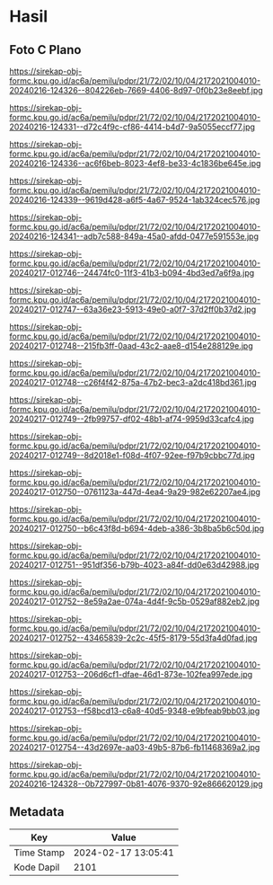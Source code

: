 # Hasil

## Foto C Plano

https://sirekap-obj-formc.kpu.go.id/ac6a/pemilu/pdpr/21/72/02/10/04/2172021004010-20240216-124326--804226eb-7669-4406-8d97-0f0b23e8eebf.jpg

https://sirekap-obj-formc.kpu.go.id/ac6a/pemilu/pdpr/21/72/02/10/04/2172021004010-20240216-124331--d72c4f9c-cf86-4414-b4d7-9a5055eccf77.jpg

https://sirekap-obj-formc.kpu.go.id/ac6a/pemilu/pdpr/21/72/02/10/04/2172021004010-20240216-124336--ac6f6beb-8023-4ef8-be33-4c1836be645e.jpg

https://sirekap-obj-formc.kpu.go.id/ac6a/pemilu/pdpr/21/72/02/10/04/2172021004010-20240216-124339--9619d428-a6f5-4a67-9524-1ab324cec576.jpg

https://sirekap-obj-formc.kpu.go.id/ac6a/pemilu/pdpr/21/72/02/10/04/2172021004010-20240216-124341--adb7c588-849a-45a0-afdd-0477e591553e.jpg

https://sirekap-obj-formc.kpu.go.id/ac6a/pemilu/pdpr/21/72/02/10/04/2172021004010-20240217-012746--24474fc0-11f3-41b3-b094-4bd3ed7a6f9a.jpg

https://sirekap-obj-formc.kpu.go.id/ac6a/pemilu/pdpr/21/72/02/10/04/2172021004010-20240217-012747--63a36e23-5913-49e0-a0f7-37d2ff0b37d2.jpg

https://sirekap-obj-formc.kpu.go.id/ac6a/pemilu/pdpr/21/72/02/10/04/2172021004010-20240217-012748--215fb3ff-0aad-43c2-aae8-d154e288129e.jpg

https://sirekap-obj-formc.kpu.go.id/ac6a/pemilu/pdpr/21/72/02/10/04/2172021004010-20240217-012748--c26f4f42-875a-47b2-bec3-a2dc418bd361.jpg

https://sirekap-obj-formc.kpu.go.id/ac6a/pemilu/pdpr/21/72/02/10/04/2172021004010-20240217-012749--2fb99757-df02-48b1-af74-9959d33cafc4.jpg

https://sirekap-obj-formc.kpu.go.id/ac6a/pemilu/pdpr/21/72/02/10/04/2172021004010-20240217-012749--8d2018e1-f08d-4f07-92ee-f97b9cbbc77d.jpg

https://sirekap-obj-formc.kpu.go.id/ac6a/pemilu/pdpr/21/72/02/10/04/2172021004010-20240217-012750--0761123a-447d-4ea4-9a29-982e62207ae4.jpg

https://sirekap-obj-formc.kpu.go.id/ac6a/pemilu/pdpr/21/72/02/10/04/2172021004010-20240217-012750--b6c43f8d-b694-4deb-a386-3b8ba5b6c50d.jpg

https://sirekap-obj-formc.kpu.go.id/ac6a/pemilu/pdpr/21/72/02/10/04/2172021004010-20240217-012751--951df356-b79b-4023-a84f-dd0e63d42988.jpg

https://sirekap-obj-formc.kpu.go.id/ac6a/pemilu/pdpr/21/72/02/10/04/2172021004010-20240217-012752--8e59a2ae-074a-4d4f-9c5b-0529af882eb2.jpg

https://sirekap-obj-formc.kpu.go.id/ac6a/pemilu/pdpr/21/72/02/10/04/2172021004010-20240217-012752--43465839-2c2c-45f5-8179-55d3fa4d0fad.jpg

https://sirekap-obj-formc.kpu.go.id/ac6a/pemilu/pdpr/21/72/02/10/04/2172021004010-20240217-012753--206d6cf1-dfae-46d1-873e-102fea997ede.jpg

https://sirekap-obj-formc.kpu.go.id/ac6a/pemilu/pdpr/21/72/02/10/04/2172021004010-20240217-012753--f58bcd13-c6a8-40d5-9348-e9bfeab9bb03.jpg

https://sirekap-obj-formc.kpu.go.id/ac6a/pemilu/pdpr/21/72/02/10/04/2172021004010-20240217-012754--43d2697e-aa03-49b5-87b6-fb11468369a2.jpg

https://sirekap-obj-formc.kpu.go.id/ac6a/pemilu/pdpr/21/72/02/10/04/2172021004010-20240216-124328--0b727997-0b81-4076-9370-92e866620129.jpg


## Metadata

| Key        | Value               |
| ---------- | ------------------- |
| Time Stamp | 2024-02-17 13:05:41 |
| Kode Dapil | 2101                |



